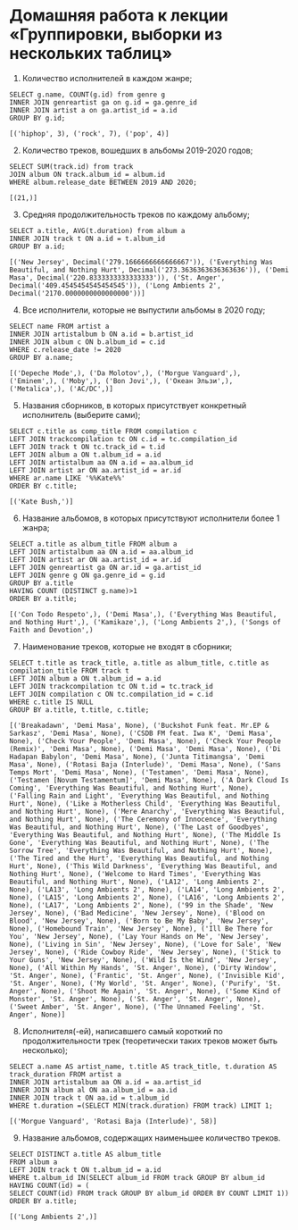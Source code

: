 # Домашняя работа к лекции «Группировки, выборки из нескольких таблиц»

1. Количество исполнителей в каждом жанре;

```
SELECT g.name, COUNT(g.id) from genre g
INNER JOIN genreartist ga on g.id = ga.genre_id
INNER JOIN artist a on ga.artist_id = a.id
GROUP BY g.id; 
```
```buildoutcfg
[('hiphop', 3), ('rock', 7), ('pop', 4)]
```

2. Количество треков, вошедших в альбомы 2019-2020 годов;

```
SELECT SUM(track.id) from track
JOIN album ON track.album_id = album.id
WHERE album.release_date BETWEEN 2019 AND 2020;
```
```buildoutcfg
[(21,)]
```


3. Средняя продолжительность треков по каждому альбому;

```
SELECT a.title, AVG(t.duration) from album a
INNER JOIN track t ON a.id = t.album_id
GROUP BY a.id;
```
```buildoutcfg
[('New Jersey', Decimal('279.1666666666666667')), ('Everything Was Beautiful, and Nothing Hurt', Decimal('273.3636363636363636')), ('Demi Masa', Decimal('220.8333333333333333')), ('St. Anger', Decimal('409.4545454545454545')), ('Long Ambients 2', Decimal('2170.0000000000000000'))]
```
4. Все исполнители, которые не выпустили альбомы в 2020 году;

```
SELECT name FROM artist a
INNER JOIN artistalbum b ON a.id = b.artist_id
INNER JOIN album c ON b.album_id = c.id
WHERE c.release_date != 2020
GROUP BY a.name;
```

```buildoutcfg
[('Depeche Mode',), ('Da Molotov',), ('Morgue Vanguard',), ('Eminem',), ('Moby',), ('Bon Jovi',), ('Океан Эльзи',), ('Metalica',), ('AC/DC',)]
```

5. Названия сборников, в которых присутствует конкретный исполнитель (выберите сами);

```
SELECT c.title as comp_title FROM compilation c
LEFT JOIN trackcompilation tc ON c.id = tc.compilation_id
LEFT JOIN track t ON tc.track_id = t.id
LEFT JOIN album a ON t.album_id = a.id
LEFT JOIN artistalbum aa ON a.id = aa.album_id
LEFT JOIN artist ar ON aa.artist_id = ar.id
WHERE ar.name LIKE '%%Kate%%'
ORDER BY c.title;
```

```buildoutcfg
[('Kate Bush,')]
```

6. Название альбомов, в которых присутствуют исполнители более 1 жанра;

```
SELECT a.title as album_title FROM album a
LEFT JOIN artistalbum aa ON a.id = aa.album_id
LEFT JOIN artist ar ON aa.artist_id = ar.id
LEFT JOIN genreartist ga ON ar.id = ga.artist_id
LEFT JOIN genre g ON ga.genre_id = g.id
GROUP BY a.title
HAVING COUNT (DISTINCT g.name)>1
ORDER BY a.title;
```
```buildoutcfg
[('Con Todo Respeto',), ('Demi Masa',), ('Everything Was Beautiful, and Nothing Hurt',), ('Kamikaze',), ('Long Ambients 2',), ('Songs of Faith and Devotion',)
```

7. Наименование треков, которые не входят в сборники;

```
SELECT t.title as track_title, a.title as album_title, c.title as compilation_title FROM track t
LEFT JOIN album a ON t.album_id = a.id
LEFT JOIN trackcompilation tc ON t.id = tc.track_id
LEFT JOIN compilation c ON tc.compilation_id = c.id
WHERE c.title IS NULL
GROUP BY a.title, t.title, c.title;
```
```buildoutcfg
[('Breakadawn', 'Demi Masa', None), ('Buckshot Funk feat. Mr.EP & Sarkasz', 'Demi Masa', None), ('CSDB FM feat. Iwa K', 'Demi Masa', None), ('Check Your People', 'Demi Masa', None), ('Check Your People (Remix)', 'Demi Masa', None), ('Demi Masa', 'Demi Masa', None), ('Di Hadapan Babylon', 'Demi Masa', None), ('Junta Titimangsa', 'Demi Masa', None), ('Rotasi Baja (Interlude)', 'Demi Masa', None), ('Sans Temps Mort', 'Demi Masa', None), ('Testamen', 'Demi Masa', None), ('Testamen [Novum Testamentum]', 'Demi Masa', None), ('A Dark Cloud Is Coming', 'Everything Was Beautiful, and Nothing Hurt', None), ('Falling Rain and Light', 'Everything Was Beautiful, and Nothing Hurt', None), ('Like a Motherless Child', 'Everything Was Beautiful, and Nothing Hurt', None), ('Mere Anarchy', 'Everything Was Beautiful, and Nothing Hurt', None), ('The Ceremony of Innocence', 'Everything Was Beautiful, and Nothing Hurt', None), ('The Last of Goodbyes', 'Everything Was Beautiful, and Nothing Hurt', None), ('The Middle Is Gone', 'Everything Was Beautiful, and Nothing Hurt', None), ('The Sorrow Tree', 'Everything Was Beautiful, and Nothing Hurt', None), ('The Tired and the Hurt', 'Everything Was Beautiful, and Nothing Hurt', None), ('This Wild Darkness', 'Everything Was Beautiful, and Nothing Hurt', None), ('Welcome to Hard Times', 'Everything Was Beautiful, and Nothing Hurt', None), ('LA12', 'Long Ambients 2', None), ('LA13', 'Long Ambients 2', None), ('LA14', 'Long Ambients 2', None), ('LA15', 'Long Ambients 2', None), ('LA16', 'Long Ambients 2', None), ('LA17', 'Long Ambients 2', None), ('99 in the Shade', 'New Jersey', None), ('Bad Medicine', 'New Jersey', None), ('Blood on Blood', 'New Jersey', None), ('Born to Be My Baby', 'New Jersey', None), ('Homebound Train', 'New Jersey', None), ('Ill Be There for You', 'New Jersey', None), ('Lay Your Hands on Me', 'New Jersey', None), ('Living in Sin', 'New Jersey', None), ('Love for Sale', 'New Jersey', None), ('Ride Cowboy Ride', 'New Jersey', None), ('Stick to Your Guns', 'New Jersey', None), ('Wild Is the Wind', 'New Jersey', None), ('All Within My Hands', 'St. Anger', None), ('Dirty Window', 'St. Anger', None), ('Frantic', 'St. Anger', None), ('Invisible Kid', 'St. Anger', None), ('My World', 'St. Anger', None), ('Purify', 'St. Anger', None), ('Shoot Me Again', 'St. Anger', None), ('Some Kind of Monster', 'St. Anger', None), ('St. Anger', 'St. Anger', None), ('Sweet Amber', 'St. Anger', None), ('The Unnamed Feeling', 'St. Anger', None)]

```

8. Исполнителя(-ей), написавшего самый короткий по продолжительности трек (теоретически таких треков может быть несколько);

```
SELECT a.name AS artist_name, t.title AS track_title, t.duration AS track_duration FROM artist a
INNER JOIN artistalbum aa ON a.id = aa.artist_id
INNER JOIN album al ON aa.album_id = aa.id
INNER JOIN track t ON aa.id = t.album_id
WHERE t.duration =(SELECT MIN(track.duration) FROM track) LIMIT 1;
```
```buildoutcfg
[('Morgue Vanguard', 'Rotasi Baja (Interlude)', 58)]
```

9. Название альбомов, содержащих наименьшее количество треков.

```
SELECT DISTINCT a.title AS album_title
FROM album a
LEFT JOIN track t ON t.album_id = a.id
WHERE t.album_id IN(SELECT album_id FROM track GROUP BY album_id HAVING COUNT(id) = (
SELECT COUNT(id) FROM track GROUP BY album_id ORDER BY COUNT LIMIT 1))
ORDER BY a.title;
```

```buildoutcfg
[('Long Ambients 2',)]
```